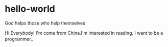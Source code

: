 # hello-world
God helps those who help themselves


Hi Everybody!
I'm come from China.I'm interested in reading.
I want to be a programmer。
